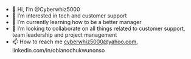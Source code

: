 - 👋 Hi, I’m @Cyberwhiz5000
- 👀 I’m interested in tech and customer support
- 🌱 I’m currently learning how to be a better manager
- 💞️ I’m looking to collaborate on all things related to customer support, team leadership and project management
- 📫 How to reach me cyberwhiz5000@yahoo.com, linkedin.com/in/obianochukwunonso

<!---
Cyberwhiz5000/Cyberwhiz5000 is a ✨ special ✨ repository because its `README.md` (this file) appears on your GitHub profile.
You can click the Preview link to take a look at your changes.
--->
